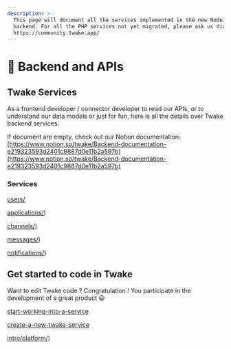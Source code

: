```yaml
---
description: >-
  This page will document all the services implemented in the new NodeJS
  backend. For all the PHP services not yet migrated, please ask us directly on
  https://community.twake.app/
---
```


# 🧱 Backend and APIs

## Twake Services

As a frontend developer / connector developer to read our APIs, or to understand our data models or just for fun, here is all the details over Twake backend services.

If document are empty, check out our Notion documentation: [https://www.notion.so/twake/Backend-documentation-e219323593d2401c9887d0e11b2a597b](https://www.notion.so/twake/Backend-documentation-e219323593d2401c9887d0e11b2a597b)

### Services

[users/](users/README.md)

[applications/](applications/README.md))

[channels/](channels/README.md))

[messages/](messages/README.md))

[notifications/](notifications/README.md))

## Get started to code in Twake

Want to edit Twake code ? Congratulation ! You participate in the development of a great product 😃

[start-working-into-a-service](intro/start-working-into-a-service.md)

[create-a-new-twake-service](intro/create-a-new-twake-service.md)

[intro/platform/](intro/platform/README.md))
